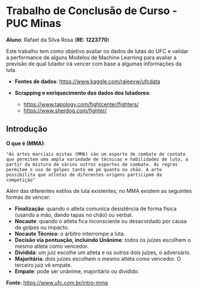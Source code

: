 # Trabalho de Conclusão de Curso - PUC Minas

**Aluno**: Rafael da Silva Rosa (**RE: 1223770**)

Este trabalho tem como objetivo avaliar os dados de lutas do UFC e validar a performance de alguns Modelos de Machine Learning para avaliar a previsão de qual lutador irá vencer com base a algumas informações da luta.

- **Fontes de dados**: https://www.kaggle.com/rajeevw/ufcdata


- **Scrapping e enriquecimento dos dados dos lutadores**:
    - https://www.tapology.com/fightcenter/fighters/
    - https://www.sherdog.com/fighter/
	
## Introdução

**O que é (MMA)**: 

    "As artes marciais mistas (MMA) são um esporte de combate de contato que permitem uma ampla variedade de técnicas e habilidades de luta, a partir da mistura de vários outros esportes de combate. As regras permitem o uso de golpes tanto em pé quanto no chão. A arte possibilita que atletas de diferentes origens participem da competição"
    
Além das diferentes estilos de luta existentes, no MMA existem as seguintes formas de vencer:

- **Finalização**: quando o atleta comunica desistência de forma física (usando a mão, dando tapas no chão) ou verbal.
- **Nocaute**: quando o atleta fica inconsciente ou desacordado por causa de golpes ou impacto.
- **Nocaute Técnico**: o árbitro interrompe a luta.
- **Decisão via pontuação, incluindo Unânime**: todos os juízes escolhem o mesmo atleta como vencedor.
- **Dividida**: um juiz escolhe um atleta e os outros dois juízes, o adversário.
- **Majoritária**: dois juízes escolhem o mesmo atleta como vencedor. O terceiro juiz vê empate.
- **Empate**: pode ser unânime, majoritário ou dividido.

**Fonte**: https://www.ufc.com.br/intro-mma